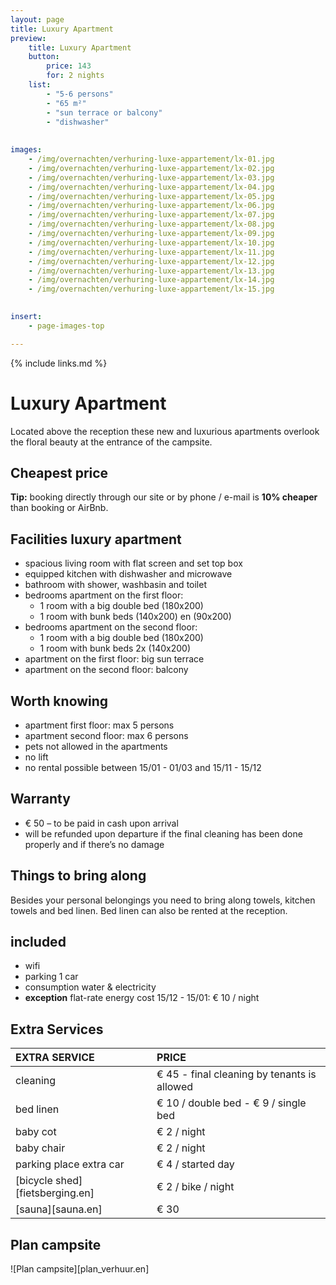 ```yaml
---
layout: page
title: Luxury Apartment
preview: 
    title: Luxury Apartment
    button:
        price: 143
        for: 2 nights
    list:
        - "5-6 persons"
        - "65 m²"
        - "sun terrace or balcony"
        - "dishwasher"
        
        
images:
    - /img/overnachten/verhuring-luxe-appartement/lx-01.jpg
    - /img/overnachten/verhuring-luxe-appartement/lx-02.jpg
    - /img/overnachten/verhuring-luxe-appartement/lx-03.jpg
    - /img/overnachten/verhuring-luxe-appartement/lx-04.jpg
    - /img/overnachten/verhuring-luxe-appartement/lx-05.jpg
    - /img/overnachten/verhuring-luxe-appartement/lx-06.jpg
    - /img/overnachten/verhuring-luxe-appartement/lx-07.jpg
    - /img/overnachten/verhuring-luxe-appartement/lx-08.jpg
    - /img/overnachten/verhuring-luxe-appartement/lx-09.jpg
    - /img/overnachten/verhuring-luxe-appartement/lx-10.jpg
    - /img/overnachten/verhuring-luxe-appartement/lx-11.jpg
    - /img/overnachten/verhuring-luxe-appartement/lx-12.jpg
    - /img/overnachten/verhuring-luxe-appartement/lx-13.jpg
    - /img/overnachten/verhuring-luxe-appartement/lx-14.jpg
    - /img/overnachten/verhuring-luxe-appartement/lx-15.jpg
    

insert:
    - page-images-top

---
```



{% include links.md %}

# Luxury Apartment

Located above the reception these new and luxurious apartments overlook the floral beauty at the entrance of the campsite.

## Cheapest price
**Tip:** booking directly through our site or by phone / e-mail is **10% cheaper** than booking or AirBnb.

## Facilities luxury apartment

- spacious living room with flat screen and set top box
- equipped kitchen with dishwasher and microwave 
- bathroom with shower, washbasin and toilet
- bedrooms apartment on the first floor:
    - 1 room with a big double bed (180x200)
    - 1 room with bunk beds (140x200) en (90x200)
- bedrooms apartment on the second floor:
    - 1 room with a big double bed (180x200)
    - 1 room with bunk beds 2x (140x200)
- apartment on the first floor: big sun terrace
- apartment on the second floor: balcony

    
## Worth knowing

- apartment first floor: max 5 persons
- apartment second floor: max 6 persons
- pets not allowed in the apartments
- no lift
- no rental possible between 15/01 - 01/03 and 15/11 - 15/12

## Warranty

- € 50 – to be paid in cash upon arrival
- will be refunded upon departure if the final cleaning has been done properly and if there’s no damage 

## Things to bring along
Besides your personal belongings you need to bring along towels, kitchen towels and bed linen.
Bed linen can also be rented at the reception.

## included
- wifi
- parking 1 car
- consumption water & electricity
- **exception** flat-rate energy cost 15/12 - 15/01: € 10 / night

## Extra Services

EXTRA SERVICE             | PRICE
:-------------------|:-----------|
cleaning          | € 45 - final cleaning by tenants is allowed
bed linen        | € 10 / double bed - € 9 / single bed
baby cot          | € 2 / night
baby chair         | € 2 / night
parking place extra car  | € 4 / started day
[bicycle shed][fietsberging.en]| € 2 / bike / night
[sauna][sauna.en]   | € 30

## Plan campsite

![Plan campsite][plan_verhuur.en]